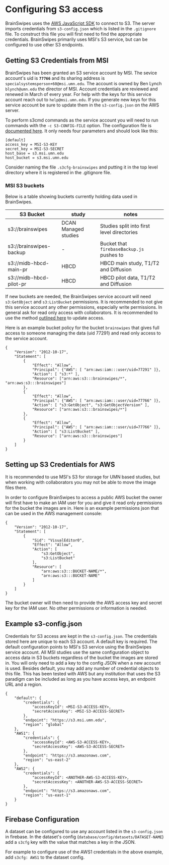 # Configuring S3 access

BrainSwipes uses the [AWS JavaScript SDK](https://docs.aws.amazon.com/sdk-for-javascript/v2/developer-guide/welcome.html) to connect to S3. The server imports credentials from `s3-config.json` which is listed in the `.gitignore` file.
To construct this file you will first need to find the appropriate credentials.
BrainSwipes primarily uses MSI's S3 service, but can be configured to use other S3 endpoints.

## Getting S3 Credentials from MSI

BrainSwipes has been granted an S3 service account by MSI.
The sevice account's uid is **`77766`** and its sharing address is `specialsystemsperson+60@msi.umn.edu`.
The account is owned by Ben Lynch `blynch@umn.edu` the director of MSI.
Account credentials are reviewed and renewed in March of every year.
For help with the keys for this service account reach out to `help@msi.umn.edu`.
If you generate new keys for this service account be sure to update them in the `s3-config.json` on the AWS server.

To perform s3cmd commands as the service account you will need to run commands with the <code>&#8209;c&nbsp;S3&#8209;CONFIG&#8209;FILE</code> option. The configuration file is [documented here](https://s3tools.org/kb/item14.htm). It only needs four parameters and should look like this:

    [default]
    access_key = MSI-S3-KEY
    secret_key = MSI-S3-SECRET
    host_base = s3.msi.umn.edu
    host_bucket = s3.msi.umn.edu

Consider naming the file `.s3cfg-brainswipes` and putting it in the top level directory where it is registered in the .gitignore file.

### MSI S3 buckets

Below is a table showing buckets currently holding data used in BrainSwipes.

| S3 Bucket                | study                | notes                                              |
|--------------------------|----------------------|----------------------------------------------------|
| s3://brainswipes         | DCAN Managed studies | Studies split into first level directories         |
| s3://brainswipes-backup  |           -          | Bucket that `firebaseBackup.js` pushes to |
| s3://midb-hbcd-main-pr   | HBCD                 | HBCD main study, T1/T2 and Diffusion               |
| s3://midb-hbcd-pilot-pr  | HBCD                 | HBCD pilot data, T1/T2 and Diffusion               |

If new buckets are needed, the BrainSwipes service account will need `s3:GetObject` and `s3:ListBucket` permissions.
It is recommended to not give this service account any other permissions, especially write permissions. In general ask for read only access with collaborators.
It is recommended to use the method [outlined here](https://www.msi.umn.edu/support/faq/how-do-i-use-s3-buckets-share-data-tier-2-storage-other-users) to update access.

Here is an example bucket policy for the bucket `brainswipes` that gives full access to someone managing the data (uid 77291) and read only access to the service account.

    {
        "Version": "2012-10-17",
        "Statement": [
            {
                "Effect": "Allow",
                "Principal": {"AWS": [ "arn:aws:iam:::user/uid=77291" ]},
                "Action": [ "s3:*" ],
                "Resource": ["arn:aws:s3:::brainswipes/*", "arn:aws:s3:::brainswipes"]
            },
            {
                "Effect": "Allow",
                "Principal": {"AWS": [ "arn:aws:iam:::user/uid=77766" ]},
                "Action": [ "s3:GetObject", "s3:GetObjectVersion" ],
                "Resource": ["arn:aws:s3:::brainswipes/*"]
            },
            {
                "Effect": "Allow",
                "Principal": {"AWS": [ "arn:aws:iam:::user/uid=77766" ]},
                "Action": [ "s3:ListBucket" ],
                "Resource": ["arn:aws:s3:::brainswipes"]
            }
        ]
    }

## Setting up S3 Credentials for AWS

It is recommended to use MSI's S3 for storage for UMN based studies, but when working with collaborators you may not be able to move the image files there.

In order to configure BrainSwipes to access a public AWS bucket the owner will first have to make an IAM user for you and give it read only permissions for the bucket the images are in. Here is an example permissions json that can be used in the AWS management console:

    {
        "Version": "2012-10-17",
        "Statement": [
            {
                "Sid": "VisualEditor0",
                "Effect": "Allow",
                "Action": [
                    "s3:GetObject",
                    "s3:ListBucket"
                ],
                "Resource": [
                    "arn:aws:s3:::BUCKET-NAME/*",
                    "arn:aws:s3:::BUCKET-NAME"
                ]
            }
        ]
    }

The bucket owner will then need to provide the AWS access key and secret key for the IAM user. No other permissions or information is needed.

## Example s3-config.json

Credentials for S3 access are kept in the `s3-config.json`.
The credentials stored here are unique to each S3 account.
A default key is required. The default configuration points to MSI's S3 service using the BrainSwipes service account.
All MSI studies use the same configuration object to access data in S3 buckets regardless of the bucket the images are stored in.
You will only need to add a key to the config JSON when a new account is used.
Besides default, you may add any number of credential objects to this file.
This has been tested with AWS but any institution that uses the S3 paradigm can be included as long as you have access keys, an endpoint URL and a region.

    {
        "default": {
            "credentials": {
                "accessKeyId": <MSI-S3-ACCESS-KEY>,
                "secretAccessKey": <MSI-S3-ACCESS-SECRET>
            },
            "endpoint": "https://s3.msi.umn.edu",
            "region": "global"
        },
        "AWS1": {
            "credentials": {
                "accessKeyId": <AWS-S3-ACCESS-KEY>,
                "secretAccessKey": <AWS-S3-ACCESS-SECRET>
            },
            "endpoint": "https://s3.amazonaws.com",
            "region": "us-east-2"
        },
        "AWS2": {
            "credentials": {
                "accessKeyId": <ANOTHER-AWS-S3-ACCESS-KEY>,
                "secretAccessKey": <ANOTHER-AWS-S3-ACCESS-SECRET>
            },
            "endpoint": "https://s3.amazonaws.com",
            "region": "us-east-1"
        }
    }

## Firebase Configuration

A dataset can be configured to use any account listed in the `s3-config.json` in firebase.
In the dataset's config (`database/config/datasets/DATASET-NAME`) add a `s3cfg` key with the value that matches a key in the JSON.

For example to configure use of the AWS1 credentials in the above example, add `s3cfg: AWS1` to the dataset config.
